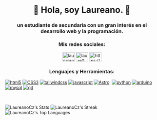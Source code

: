 <h1 align="center">🌌 Hola, soy Laureano. 🌌</h1>
<h3 align="center">un estudiante de secundaria con un gran interés en el desarrollo web y la programación.</h3>

<h3 align="center">Mis redes sociales:</h3>
<p align="center">
<a href="https://twitter.com/laucrranza" target="blank"><img align="center" src="https://raw.githubusercontent.com/rahuldkjain/github-profile-readme-generator/master/src/images/icons/Social/twitter.svg" alt="laucrranza" height="30" width="40" /></a>
<a href="https://instagram.com/laure0_" target="blank"><img align="center" src="https://raw.githubusercontent.com/rahuldkjain/github-profile-readme-generator/master/src/images/icons/Social/instagram.svg" alt="laure0_" height="30" width="40" /></a>
<a href="https://discord.gg/https://discord.gg/RrfeZRYD" target="blank"><img align="center" src="https://raw.githubusercontent.com/rahuldkjain/github-profile-readme-generator/master/src/images/icons/Social/discord.svg" alt="https://discord.gg/RrfeZRYD" height="30" width="40" /></a>
</p>

<h3 align="center">Lenguajes y Herramientas:</h3>
<a href='https://github.com/LaureanoCz' target="_blank"><img alt='html5' src='https://img.shields.io/badge/HTML-100000?style=for-the-badge&logo=html5&logoColor=FFFFFF&labelColor=BA3E1B&color=E34F26'/></a>
<a href='https://github.com/LaureanoCz' target="_blank"><img alt='CSS3' src='https://img.shields.io/badge/CSS-100000?style=for-the-badge&logo=CSS3&logoColor=FFFFFF&labelColor=0E578C&color=1572B6'/></a>
<a href='https://github.com/LaureanoCz' target="_blank"><img alt='tailwindcss' src='https://img.shields.io/badge/tailwind-100000?style=for-the-badge&logo=tailwindcss&logoColor=FFFFFF&labelColor=04A0BA&color=06B6D4'/></a>
<a href='https://github.com/LaureanoCz' target="_blank"><img alt='javascript' src='https://img.shields.io/badge/Javascript-100000?style=for-the-badge&logo=javascript&logoColor=FFFFFF&labelColor=DAC51A&color=F7DF1E'/></a>
<a href='https://github.com/LaureanoCz' target="_blank"><img alt='Astro' src='https://img.shields.io/badge/Astro-100000?style=for-the-badge&logo=Astro&logoColor=FFFFFF&labelColor=9C41C7&color=BC52EE'/></a>
<a href='https://github.com/LaureanoCz' target="_blank"><img alt='' src='https://img.shields.io/badge/-100000?style=for-the-badge&logo=&logoColor=FFFFFF&labelColor=000000&color=000000'/></a>
<a href='https://github.com/LaureanoCz' target="_blank"><img alt='python' src='https://img.shields.io/badge/Python-100000?style=for-the-badge&logo=python&logoColor=FFFFFF&labelColor=2C5E89&color=3776AB'/></a>
<a href='https://github.com/LaureanoCz' target="_blank"><img alt='arduino' src='https://img.shields.io/badge/Arduino-100000?style=for-the-badge&logo=arduino&logoColor=FFFFFF&labelColor=007379&color=00878F'/></a>
<a href='https://github.com/LaureanoCz' target="_blank"><img alt='mysql' src='https://img.shields.io/badge/mysql-100000?style=for-the-badge&logo=mysql&logoColor=FFFFFF&labelColor=376383&color=4479A1'/></a>
<a href='https://github.com/LaureanoCz' target="_blank"><img alt='git' src='https://img.shields.io/badge/git-100000?style=for-the-badge&logo=git&logoColor=FFFFFF&labelColor=CD4228&color=F05032'/></a>  
<br>
<br>
<br>

  ![LaureanoCz's Stats](https://github-readme-stats.vercel.app/api?username=LaureanoCz&theme=blueberry&show_icons=true&hide_border=false&count_private=true)
  ![LaureanoCz's Streak](https://github-readme-streak-stats.herokuapp.com/?user=LaureanoCz&theme=blueberry&hide_border=false)
  ![LaureanoCz's Top Languages](https://github-readme-stats.vercel.app/api/top-langs/?username=LaureanoCz&theme=blueberry&show_icons=true&hide_border=false&layout=compact)
  


